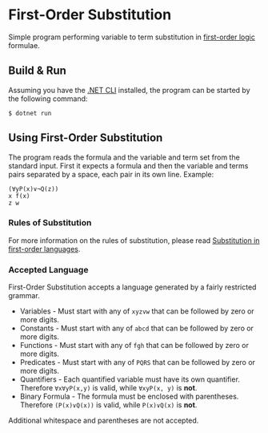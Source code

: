 # First-Order Substitution

Simple program performing variable to term substitution in [first-order logic](https://en.wikipedia.org/wiki/First-order_logic) formulae.

## Build & Run

Assuming you have the [.NET CLI](https://docs.microsoft.com/en-us/dotnet/core/tools/?tabs=netcore2x) installed, the program can be started by the following command:

~~~~
$ dotnet run
~~~~

## Using First-Order Substitution

The program reads the formula and the variable and term set from the standard input. First it expects a formula and then the variable and terms pairs separated by a space, each pair in its own line. Example:

~~~~
(∀yP(x)∨¬Q(z))
x f(x)
z w
~~~~

### Rules of Substitution

For more information on the rules of substitution, please read [Substitution in first-order languages](http://web.mat.bham.ac.uk/R.W.Kaye/logic/subsyn.html).

### Accepted Language

First-Order Substitution accepts a language generated by a fairly restricted grammar.

  * Variables - Must start with any of `xyzvw` that can be followed by zero or more digits.
  * Constants - Must start with any of `abcd` that can be followed by zero or more digits.
  * Functions  - Must start with any of `fgh` that can be followed by zero or more digits.
  * Predicates - Must start with any of `PQRS` that can be followed by zero or more digits.
  * Quantifiers - Each quantified variable must have its own quantifier. Therefore `∀x∀yP(x,y)` is valid, while `∀xyP(x, y)` is **not**.
  * Binary Formula - The formula must be enclosed with parentheses. Therefore `(P(x)∨Q(x))` is valid, while `P(x)∨Q(x)` is **not**.

Additional whitespace and parentheses are not accepted.
